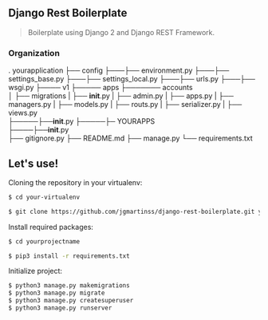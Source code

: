 ## Django Rest Boilerplate

> Boilerplate using Django 2 and Django REST Framework.

### Organization

  . yourapplication
  ├── config
  ├───├── environment.py
  ├───├── settings_base.py
  ├───├── settings_local.py
  ├───├── urls.py
  ├───├── wsgi.py
  ├──── v1
  ├───── apps
  ├─────── accounts                    
  │        ├── migrations
  |        ├── __init__.py 
  |        ├── admin.py
  |        ├── apps.py
  |        ├── managers.py
  |        ├── models.py
  |        ├── routs.py
  |        ├── serializer.py
  |        ├── views.py    
  ├─────├──__init__.py
  ├─────├─ YOURAPPS         
  ├────├──__init__.py   
  ├── gitignore.py
  ├── README.md
  ├── manage.py
  └── requirements.txt

## Let's use!

Cloning the repository in your virtualenv:

```sh
$ cd your-virtualenv

$ git clone https://github.com/jgmartinss/django-rest-boilerplate.git yourprojectname
```

Install required packages:

```sh
$ cd yourprojectname

$ pip3 install -r requirements.txt
```

Initialize project:
```sh
$ python3 manage.py makemigrations
$ python3 manage.py migrate
$ python3 manage.py createsuperuser
$ python3 manage.py runserver
```

